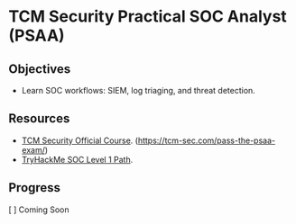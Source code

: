 # TCM Security Practical SOC Analyst (PSAA)
## Objectives
- Learn SOC workflows: SIEM, log triaging, and threat detection.

## Resources
- [TCM Security Official Course](https://academy.tcm-sec.com/).
(https://tcm-sec.com/pass-the-psaa-exam/)
- [TryHackMe SOC Level 1 Path](https://tryhackme.com/).

## Progress
[ ] Coming Soon
